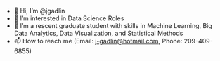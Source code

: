 - 👋 Hi, I’m @jgadlin
- 👀 I’m interested in Data Science Roles
- 🌱 I’m a rescent graduate student with skills in Machine Learning, Big Data Analytics, Data Visualization, and Statistical Methods
- 📫 How to reach me (Email: j-gadlin@hotmail.com, Phone: 209-409-6855)

<!---
jgadlin/jgadlin is a ✨ special ✨ repository because its `README.md` (this file) appears on your GitHub profile.
You can click the Preview link to take a look at your changes.
--->
